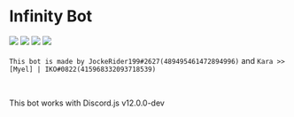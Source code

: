 Infinity Bot
==================

<img src="https://cdn.discordapp.com/icons/591537647994798101/a85984646942ed4f2202ffac114b7218.png"> <img src="https://img.shields.io/badge/node--js-10.16.0-success.svg"> <img src="https://img.shields.io/badge/npm-6.9.0-red.svg"> <img src="https://img.shields.io/badge/discord.js-12.0.0-blue.svg">
<br>
<br>
`This bot is made by JockeRider199#2627(489495461472894996)` and `Kara >> [Myel] | IKO#0822(415968332093718539)`

<br>

This bot works with Discord.js v12.0.0-dev
